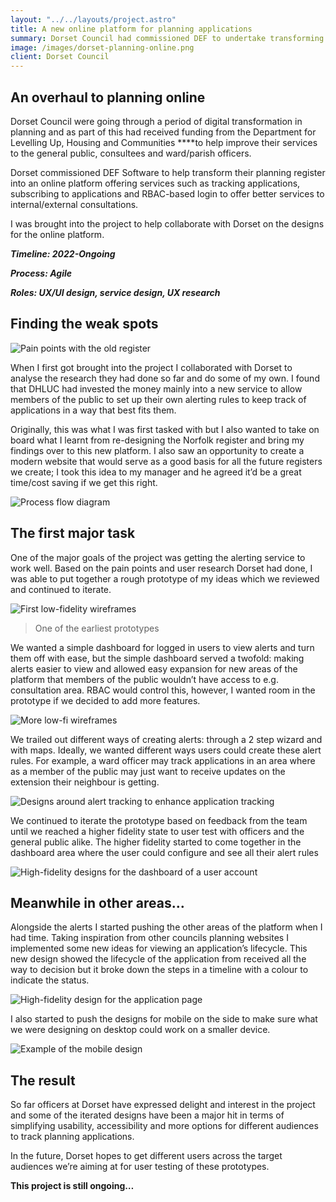 ```yaml
---
layout: "../../layouts/project.astro"
title: A new online platform for planning applications
summary: Dorset Council had commissioned DEF to undertake transforming their entire planning online infrastructure. As part of this I was tasked with collaborating with Dorset’s UX team to re-imagine the online portal for different audiences - including members of the public, ward officers and consultees.
image: /images/dorset-planning-online.png
client: Dorset Council
---
```


## An overhaul to planning online

Dorset Council were going through a period of digital transformation in planning and as part of this had received funding from the Department for Levelling Up, Housing and Communities \*\*\*\*to help improve their services to the general public, consultees and ward/parish officers.

Dorset commissioned DEF Software to help transform their planning register into an online platform offering services such as tracking applications, subscribing to applications and RBAC-based login to offer better services to internal/external consultations.

I was brought into the project to help collaborate with Dorset on the designs for the online platform.

**_Timeline: 2022-Ongoing_**

**_Process: Agile_**

**_Roles: UX/UI design, service design, UX research_**

## Finding the weak spots

![Pain points with the old register](/images/dorset-planning-online-1.png)

When I first got brought into the project I collaborated with Dorset to analyse the research they had done so far and do some of my own. I found that DHLUC had invested the money mainly into a new service to allow members of the public to set up their own alerting rules to keep track of applications in a way that best fits them.

Originally, this was what I was first tasked with but I also wanted to take on board what I learnt from re-designing the Norfolk register and bring my findings over to this new platform. I also saw an opportunity to create a modern website that would serve as a good basis for all the future registers we create; I took this idea to my manager and he agreed it’d be a great time/cost saving if we get this right.

![Process flow diagram](/images/dorset-planning-online-2.png)

## The first major task

One of the major goals of the project was getting the alerting service to work well. Based on the pain points and user research Dorset had done, I was able to put together a rough prototype of my ideas which we reviewed and continued to iterate.

![First low-fidelity wireframes](/images/dorset-planning-online-3.png)

> One of the earliest prototypes

We wanted a simple dashboard for logged in users to view alerts and turn them off with ease, but the simple dashboard served a twofold: making alerts easier to view and allowed easy expansion for new areas of the platform that members of the public wouldn’t have access to e.g. consultation area. RBAC would control this, however, I wanted room in the prototype if we decided to add more features.

![More low-fi wireframes](/images/dorset-planning-online-4.png)

We trailed out different ways of creating alerts: through a 2 step wizard and with maps. Ideally, we wanted different ways users could create these alert rules. For example, a ward officer may track applications in an area where as a member of the public may just want to receive updates on the extension their neighbour is getting.

![Designs around alert tracking to enhance application tracking](/images/dorset-planning-online-5.png)

We continued to iterate the prototype based on feedback from the team until we reached a higher fidelity state to user test with officers and the general public alike. The higher fidelity started to come together in the dashboard area where the user could configure and see all their alert rules

![High-fidelity designs for the dashboard of a user account](/images/dorset-planning-online-6.png)

## Meanwhile in other areas…

Alongside the alerts I started pushing the other areas of the platform when I had time. Taking inspiration from other councils planning websites I implemented some new ideas for viewing an application’s lifecycle. This new design showed the lifecycle of the application from received all the way to decision but it broke down the steps in a timeline with a colour to indicate the status.

![High-fidelity design for the application page](/images/dorset-planning-online-7.png)

I also started to push the designs for mobile on the side to make sure what we were designing on desktop could work on a smaller device.

![Example of the mobile design](/images/dorset-planning-online-8.png)

## The result

So far officers at Dorset have expressed delight and interest in the project and some of the iterated designs have been a major hit in terms of simplifying usability, accessibility and more options for different audiences to track planning applications.

In the future, Dorset hopes to get different users across the target audiences we’re aiming at for user testing of these prototypes.

**This project is still ongoing…**
